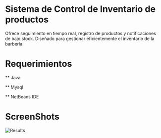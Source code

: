 # Sistema de Control de Inventario de productos

Ofrece seguimiento en tiempo real, registro de productos y notificaciones de bajo stock.
Diseñado para gestionar eficientemente el inventario de la barbería.

# Requerimientos
** Java

** Mysql

** NetBeans IDE

# ScreenShots
![Results](https://github.com/obheda12/GitDorker/blob/master/GitDorker%20Usage%20Example%20-%20Tesla.png)
